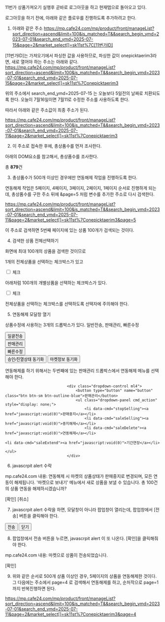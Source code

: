 11번가 상품가져오기 실행후 곧바로 로그아웃을 하고 현재탭으로 돌아오고 있다.

로그아웃을 하기 전에, 아래와 같은 플로우를 진행하도록 추가하려고 한다.

1. 아래와 같은 주소
https://mp.cafe24.com/mp/product/front/manageList?sort_direction=ascend&limit=100&is_matched=T&&search_begin_ymd=2023-07-01&search_end_ymd=2025-07-15&page=2&market_select[]=sk11st%7C[11번가ID]

[11번가ID]는 가져오기에서 파싱한 값을 사용하므로, 파싱한 값이 onepicktaerim3라면, 새로 열어야 하는 주소는 아래와 같다.
https://mp.cafe24.com/mp/product/front/manageList?sort_direction=ascend&limit=100&is_matched=T&&search_begin_ymd=2023-07-01&search_end_ymd=2025-07-15&page=2&market_select[]=sk11st%7Conepicktaerim3

위의 주소에서 search_end_ymd=2025-07-15 는 오늘보다 5일전의 날짜로 치환되도록 한다. 오늘이 7월16일이면 7월11로 수정한 주소를 사용하도록 한다.

따라서 아래와 같은 주소값이 최종 주소가 된다.

https://mp.cafe24.com/mp/product/front/manageList?sort_direction=ascend&limit=100&is_matched=T&&search_begin_ymd=2023-07-01&search_end_ymd=2025-07-11&page=2&market_select[]=sk11st%7Conepicktaerim3

2. 이 주소로 접속한 후에, 총상품수를 먼저 조사한다.

아래의 DOM요소를 참고해서, 총상품수를 조사한다.
<div class="top-txt-inline">
                <span class="txt-inline">총 <strong>879</strong>건</span>
            </div>

3. 총상품수가 500개 이상인 경우에만 연동해제 작업을 진행하도록 한다.

연동해제 작업은 5페이지, 4페이지, 3페이지, 2페이지, 1페이지 순서로 진행하게 되는데, 총상품수를 구한 주소 뒤에 &page=5 처럼 변수를 추가한 주소로 다시 검색한다.

https://mp.cafe24.com/mp/product/front/manageList?sort_direction=ascend&limit=100&is_matched=T&&search_begin_ymd=2023-07-01&search_end_ymd=2025-07-11&page=2&market_select[]=sk11st%7Conepicktaerim3&page=5

이 주소로 검색하면 5번째 페이지에 있는 상품 100개가 검색되는 것이다.

4. 검색한 상품 전체선택하기

화면에 최대 100개의 상품을 검색한 것이므로

1개의 전체상품을 선택하는 체크박스가 있고
<th scope="col" style="width:60px" data-column="chk"><span class="text">
                                    </span><div class="form-control check-one">
                                        <label>
                                            <input type="checkbox" class="allCk">
                                            <span>체크</span>
                                        </label>
                                    </div>
                                </th>


아래처럼 100개의 개별상품을 선택하는 체크박스가 있다.

<td>
                                            <div class="form-control check-one">
                                                <label>
                                                    <input type="checkbox" class="rowCk" name="idx[]" value="686cdbf9bb898" prd_code="P000CDHR" prd_no="37379" prd_entity_code="686cdbf9bb898" version="1" shop_no="1" market_code="sk11st" market_user_id="onepicktaerim3" market_prd_code="8454172811" queue_status="S" prd_cate_code="1007569" display_category_no="" seller_id="">
                                                    <span>체크</span>
                                                </label>
                                            </div>
                                        </td>

전체상품을 선택하는 체크박스를 선택하도록 선택자에 주의해야 한다.

5. 연동해제 모달창 열기

상품수정에 사용하는 3개의 드롭박스가 있다. 일반전송, 판매관리, 빠른수정

<div class="btns-multi">
                                <div class="dropdown-control">
                                    <button type="button" name="button" class="btn btn-sm btn-outline-blue">일괄전송</button>
                                    <ul class="dropdown-panel cmd_action" style="display: none;">
                                        <li data-cmd="nosaleModifyAll"><a href="javascript:void(0)">임시저장상품 전송</a></li>
                                        <li data-cmd="modifyAll"><a href="javascript:void(0)">일괄수정</a></li>
                                        <!-- EC재팬 쇼피대만 개발시, EC재팬도 '마켓별 일괄수정' 지원한다고 기획 -->
                                        <li data-cmd="marketAll"><a href="javascript:void(0)">마켓별 일괄수정</a></li>
                                    </ul>
                                </div>
                                <div class="dropdown-control ml4">
                                    <button type="button" name="button" class="btn btn-sm btn-outline-blue">판매관리</button>
                                    <ul class="dropdown-panel cmd_action" style="display: none;">
                                        <li data-cmd="stopSelling"><a href="javascript:void(0)">판매중지</a></li>
                                        <li data-cmd="saleSelling"><a href="javascript:void(0)">중지해제</a></li>
                                        <li data-cmd="saleDelete"><a href="javascript:void(0)">연동해제</a></li>
                                                                                    <li data-cmd="saleExtend"><a href="javascript:void(0)">기간연장</a></li>
                                                                            </ul>
                                </div>
                                <div class="dropdown-control ml4">
                                   <button type="button" name="button" class="btn btn-sm btn-outline-blue">빠른수정</button>
                                   <ul class="dropdown-panel cmd_action" style="display: none;">
                                       <li data-cmd="modifyFastName"><a href="javascript:void(0)">상품명/수식어</a></li>
                                       <li data-cmd="modifyFastPrice"><a href="javascript:void(0)">판매가</a></li>
                                       <li data-cmd="modifyFastOption"><a href="javascript:void(0)">옵션/재고</a></li>
                                   </ul>
                                </div>
                                                                    <button type="button" name="button" class="btn btn-sm btn-outline-blue eBtnStatusSync">승인/진열상태 동기화</button>
                                    <button type="button" name="button" class="btn btn-sm btn-outline-blue eBtnReverseSync">마켓정보 동기화</button>
                                                            </div>

연동해제를 하기 위해서는 두번째에 있는 판매관리 드롭박스에서 연동해제 메뉴를 선택해야 한다.

                                <div class="dropdown-control ml4">
                                    <button type="button" name="button" class="btn btn-sm btn-outline-blue">판매관리</button>
                                    <ul class="dropdown-panel cmd_action" style="display: none;">
                                        <li data-cmd="stopSelling"><a href="javascript:void(0)">판매중지</a></li>
                                        <li data-cmd="saleSelling"><a href="javascript:void(0)">중지해제</a></li>
                                        <li data-cmd="saleDelete"><a href="javascript:void(0)">연동해제</a></li>
                                                                                    <li data-cmd="saleExtend"><a href="javascript:void(0)">기간연장</a></li>
                                                                            </ul>
                                </div>


6. javascrpit alert 수락

mp.cafe24.com 내용:
연동해제 시 마켓의 상품상태가 판매중지로 변경되며, 모든 연동이 해제됩니다.
'마켓으로 보내기' 메뉴에서 새로 상품을 보낼 수 있습니다.
총 100건의 상품 연동을 해제하시겠습니까?

[확인] [취소]

7. javascrpit alert 수락을 하면, 모달창이 아니라 팝업창이 열리는데, 팝업창에서 [전송] 버튼을 클릭해야 한다.

<div class="modal-footer">
                    <div class="modal-footer-btn">
                        <button type="button" name="button" class="btn btn-lg btn-point sendRequestSubmit">전송</button>
                        <button type="button" name="button" class="btn btn-lg btn-darkgray" onclick="window.open(&quot;about:blank&quot;,&quot;_self&quot;).close();">닫기</button>
                    </div>
                </div>
                
8. 팝업창에서 전송 버튼을 누르면, javascrpit alert 이 또 나온다. [확인]을 클릭해줘야 한다.

mp.cafe24.com 내용:
마켓으로 상품이 전송되었습니다.

[확인]

9. 위와 같은 순서로 500개 상품 이상인 경우, 5페이지의 상품을 연동해제한 것이다.
그 다음에는 주소에서 page=4 로 검색해서 연동해제를 하고, 순처작으로 page=1 까지 반복진행하면 된다.

https://mp.cafe24.com/mp/product/front/manageList?sort_direction=ascend&limit=100&is_matched=T&&search_begin_ymd=2023-07-01&search_end_ymd=2025-07-11&page=2&market_select[]=sk11st%7Conepicktaerim3&page=4